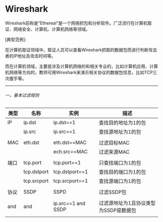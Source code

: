 # Wireshark

Wireshark前称是“Ethereal”是一个网络抓包和分析软件。广泛流行在计算机取证、网络安全、计算机、计算机网络等领域。



[典型范例]:

在计算机取证领域中，取证人员可以查看Wireshark抓取的数据包而进行判断攻击者的IP地址及攻击时间等。

而在计算机领域，主要是涉及计算机网络的和相关专业的，比如计算机应用、计算机网络等方向的，教师可用Wireshark来演示相关协议的数据包信息，比如TCP三次握手等。

---



###### 一，基本过滤规则

| 类型 | 名称        | 实例               | 描述                                  |
| ---- | ----------- | ------------------ | ------------------------------------- |
| IP   | ip.dst      | ip.dst==1          | 查找目的地址为1的包                   |
|      | ip.src      | ip.src==1          | 查找源地址为1的包                     |
|      |             |                    |                                       |
| MAC  | eth.dst     | eth.dst==MAC       | 过滤目标MAC                           |
|      |             | ech.src==MAC       | 过滤来源MAC                           |
|      |             |                    |                                       |
| 端口 | tcp.port    | tcp.port==1        | 只查找端口为1的包                     |
|      | tcp.dstport | tcp.dstport==1     | 查找目的端口为1的包                   |
|      | tcp.srcport | tcp.srcport==1     | 查找源端口为1的包                     |
|      |             |                    |                                       |
| 协议 | SSDP        | SSPD               | 过滤SSDP包                            |
|      |             |                    |                                       |
| and  | and         | ip.src==1 and SSDP | 过滤源地址为1且协议类型为SSDP是数据包 |
|      |             |                    |                                       |



